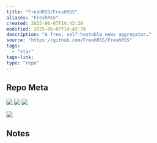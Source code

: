 ```yaml
---
title: "FreshRSS/FreshRSS"
aliases: "FreshRSS"
created: 2025-06-07T14:43:39
modified: 2025-06-07T14:43:39
description: "A free, self-hostable news aggregator…"
source: "https://github.com/FreshRSS/FreshRSS"
tags:
  - "star"
tags-link:
type: "repo"
---
```

## Repo Meta

![](https://img.shields.io/github/stars/FreshRSS/FreshRSS?style=for-the-badge&label=stars) ![](https://img.shields.io/github/repo-size/FreshRSS/FreshRSS?style=for-the-badge&label=size) ![](https://img.shields.io/github/created-at/FreshRSS/FreshRSS?style=for-the-badge&label=since)

[![](https://github-readme-stats.vercel.app/api/pin/?username=FreshRSS&repo=FreshRSS&bg_color=00000000)](https://github.com/FreshRSS/FreshRSS)

## Notes

